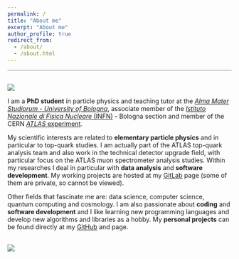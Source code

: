 ```yaml
---
permalink: /
title: "About me"
excerpt: "About me"
author_profile: true
redirect_from: 
  - /about/
  - /about.html
---
```


<hr style="height:0.3px;border:none;color:gray;background-color:gray;" />

<br/><img src='http://JustWhit3.github.io/images/emc.jpeg'>

I am a **PhD student** in particle physics and teaching tutor at the [*Alma Mater Studiorum - University of Bologna*](https://www.unibo.it/it), associate member of the [*Istituto Nazionale di Fisica Nucleare* (INFN)](https://www.bo.infn.it/) - Bologna section and member of the CERN [*ATLAS* experiment](https://atlas.cern/).

My scientific interests are related to **elementary particle physics** and in particular to top-quark studies. I am actually part of the ATLAS top-quark analysis team and also work in the technical detector upgrade field, with particular focus on the ATLAS muon spectrometer analysis studies. Within my researches I deal in particular with **data analysis** and **software development**. My working projects are hosted at my [GitLab](https://gitlab.cern.ch/gbianco) page (some of them are private, so cannot be viewed).

Other fields that fascinate me are: data science, computer science, quantum computing and cosmology. I am also passionate about **coding** and **software development** and I like learning new programming languages and develop new algorithms and libraries as a hobby. My **personal projects** can be found directly at my [GitHub](https://github.com/JustWhit3) and page.

<br/><img src='http://JustWhit3.github.io/images/fb.jpg'>